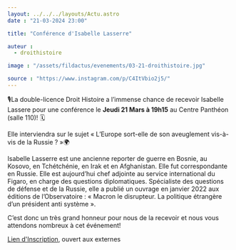 ```yaml
---
layout: ../../../layouts/Actu.astro
date : "21-03-2024 23:00"

title: "Conférence d'Isabelle Lasserre"

auteur :
  - droithistoire

image : "/assets/fildactus/evenements/03-21-droithistoire.jpg"

source : "https://www.instagram.com/p/C4ItVbio2j5/"
---
```


🎙️La double-licence Droit Histoire a l’immense chance de recevoir Isabelle Lassere pour une conférence le __Jeudi 21 Mars à 19h15__ au Centre Panthéon (salle 110)! 🗓️

Elle interviendra sur le sujet « L’Europe sort-elle de son aveuglement vis-à-vis de la Russie ? »🌍

Isabelle Lasserre est une ancienne reporter de guerre en Bosnie, au Kosovo, en Tchétchénie, en Irak et en Afghanistan. Elle fut correspondante en Russie. Elle est aujourd’hui chef adjointe au service international du Figaro, en charge des questions diplomatiques. Spécialiste des questions de défense et de la Russie, elle a publié un ouvrage en janvier 2022 aux éditions de l’Observatoire : « Macron le disrupteur. La politique étrangère d’un président anti système ».


C’est donc un très grand honneur pour nous de la recevoir et nous vous attendons nombreux à cet événement!

[Lien d'Inscription](https://docs.google.com/forms/d/e/1FAIpQLScCO9LJoY6ITP75OudxDcyLm3-oB14Yf0Qd_Wjx5HlRCg6_1g/viewform), ouvert aux externes